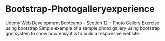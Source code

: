 # Bootstrap-Photogalleryexperience
Udemy Web Development Bootcamp - Section 12 - Photo Gallery Exercise using bootstrap
Simple example of a sample photo gallery using bootstrap grid system to show how easy it is to build a responsive website
